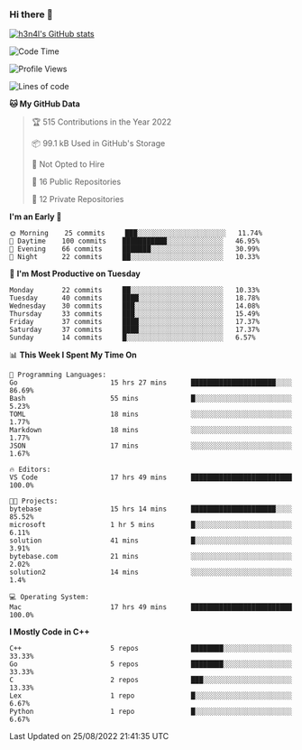 ### Hi there 👋

[![h3n4l's GitHub stats](https://github-readme-stats.vercel.app/api?username=h3n4l&count_private=true&show_icons=true&theme=radical)](https://github.com/h3n4l/github-readme-stats)

<!--START_SECTION:waka-->
![Code Time](http://img.shields.io/badge/Code%20Time-613%20hrs%2024%20mins-blue)

![Profile Views](http://img.shields.io/badge/Profile%20Views-0-blue)

![Lines of code](https://img.shields.io/badge/From%20Hello%20World%20I%27ve%20Written-43%20Thousand%20lines%20of%20code-blue)

**🐱 My GitHub Data** 

> 🏆 515 Contributions in the Year 2022
 > 
> 📦 99.1 kB Used in GitHub's Storage 
 > 
> 🚫 Not Opted to Hire
 > 
> 📜 16 Public Repositories 
 > 
> 🔑 12 Private Repositories  
 > 
**I'm an Early 🐤** 

```text
🌞 Morning    25 commits     ███░░░░░░░░░░░░░░░░░░░░░░   11.74% 
🌆 Daytime    100 commits    ███████████░░░░░░░░░░░░░░   46.95% 
🌃 Evening    66 commits     ███████░░░░░░░░░░░░░░░░░░   30.99% 
🌙 Night      22 commits     ██░░░░░░░░░░░░░░░░░░░░░░░   10.33%

```
📅 **I'm Most Productive on Tuesday** 

```text
Monday       22 commits     ██░░░░░░░░░░░░░░░░░░░░░░░   10.33% 
Tuesday      40 commits     ████░░░░░░░░░░░░░░░░░░░░░   18.78% 
Wednesday    30 commits     ███░░░░░░░░░░░░░░░░░░░░░░   14.08% 
Thursday     33 commits     ███░░░░░░░░░░░░░░░░░░░░░░   15.49% 
Friday       37 commits     ████░░░░░░░░░░░░░░░░░░░░░   17.37% 
Saturday     37 commits     ████░░░░░░░░░░░░░░░░░░░░░   17.37% 
Sunday       14 commits     █░░░░░░░░░░░░░░░░░░░░░░░░   6.57%

```


📊 **This Week I Spent My Time On** 

```text
💬 Programming Languages: 
Go                       15 hrs 27 mins      █████████████████████░░░░   86.69% 
Bash                     55 mins             █░░░░░░░░░░░░░░░░░░░░░░░░   5.23% 
TOML                     18 mins             ░░░░░░░░░░░░░░░░░░░░░░░░░   1.77% 
Markdown                 18 mins             ░░░░░░░░░░░░░░░░░░░░░░░░░   1.77% 
JSON                     17 mins             ░░░░░░░░░░░░░░░░░░░░░░░░░   1.67%

🔥 Editors: 
VS Code                  17 hrs 49 mins      █████████████████████████   100.0%

🐱‍💻 Projects: 
bytebase                 15 hrs 14 mins      █████████████████████░░░░   85.52% 
microsoft                1 hr 5 mins         █░░░░░░░░░░░░░░░░░░░░░░░░   6.11% 
solution                 41 mins             █░░░░░░░░░░░░░░░░░░░░░░░░   3.91% 
bytebase.com             21 mins             ░░░░░░░░░░░░░░░░░░░░░░░░░   2.02% 
solution2                14 mins             ░░░░░░░░░░░░░░░░░░░░░░░░░   1.4%

💻 Operating System: 
Mac                      17 hrs 49 mins      █████████████████████████   100.0%

```

**I Mostly Code in C++** 

```text
C++                      5 repos             ████████░░░░░░░░░░░░░░░░░   33.33% 
Go                       5 repos             ████████░░░░░░░░░░░░░░░░░   33.33% 
C                        2 repos             ███░░░░░░░░░░░░░░░░░░░░░░   13.33% 
Lex                      1 repo              █░░░░░░░░░░░░░░░░░░░░░░░░   6.67% 
Python                   1 repo              █░░░░░░░░░░░░░░░░░░░░░░░░   6.67%

```



 Last Updated on 25/08/2022 21:41:35 UTC
<!--END_SECTION:waka-->


